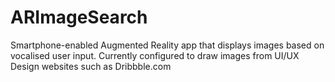 # ARImageSearch
Smartphone-enabled Augmented Reality app that displays images based on vocalised user input. Currently configured to draw images from UI/UX Design websites such as Dribbble.com
